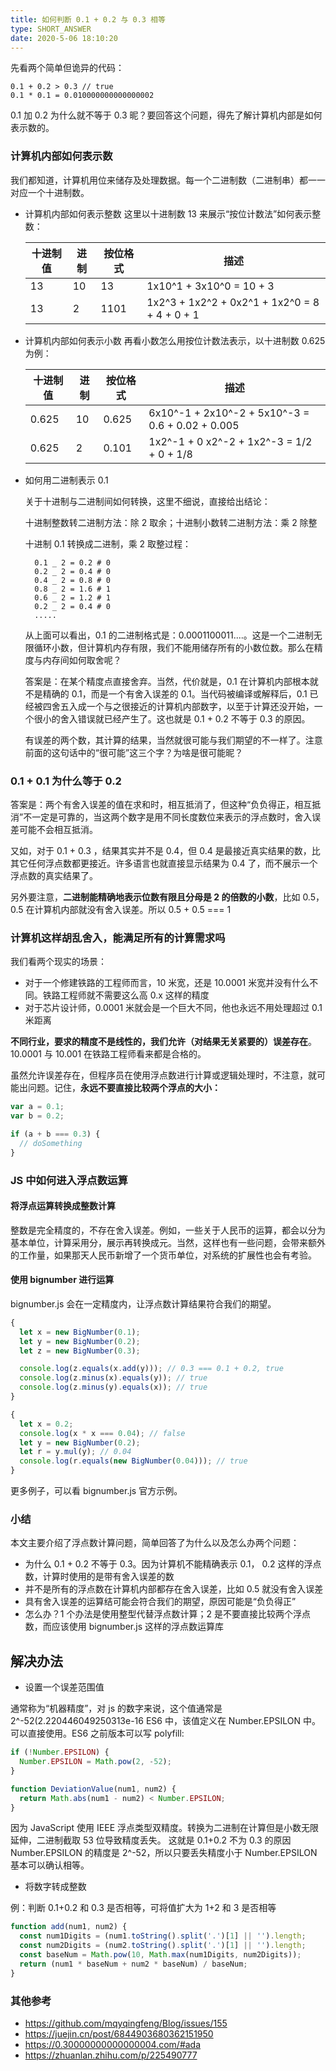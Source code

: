 ```yaml
---
title: 如何判断 0.1 + 0.2 与 0.3 相等
type: SHORT_ANSWER
date: 2020-5-06 18:10:20
---
```


先看两个简单但诡异的代码：

```
0.1 + 0.2 > 0.3 // true
0.1 * 0.1 = 0.010000000000000002
```

0.1 加 0.2 为什么就不等于 0.3 昵？要回答这个问题，得先了解计算机内部是如何表示数的。

### 计算机内部如何表示数

我们都知道，计算机用位来储存及处理数据。每一个二进制数（二进制串）都一一对应一个十进制数。

- 计算机内部如何表示整数
  这里以十进制数 13 来展示“按位计数法”如何表示整数：

  | 十进制值 | 进制 | 按位格式 | 描述                                          |
  | -------- | ---- | -------- | --------------------------------------------- |
  | 13       | 10   | 13       | 1x10^1 + 3x10^0 = 10 + 3                      |
  | 13       | 2    | 1101     | 1x2^3 + 1x2^2 + 0x2^1 + 1x2^0 = 8 + 4 + 0 + 1 |

- 计算机内部如何表示小数
  再看小数怎么用按位计数法表示，以十进制数 0.625 为例：

  | 十进制值 | 进制 | 按位格式 | 描述                                             |
  | -------- | ---- | -------- | ------------------------------------------------ |
  | 0.625    | 10   | 0.625    | 6x10^-1 + 2x10^-2 + 5x10^-3 = 0.6 + 0.02 + 0.005 |
  | 0.625    | 2    | 0.101    | 1x2^-1 + 0 x2^-2 + 1x2^-3 = 1/2 + 0 + 1/8        |

- 如何用二进制表示 0.1

  关于十进制与二进制间如何转换，这里不细说，直接给出结论：

  十进制整数转二进制方法：除 2 取余；十进制小数转二进制方法：乘 2 除整

  十进制 0.1 转换成二进制，乘 2 取整过程：

  ```
    0.1 _ 2 = 0.2 # 0
    0.2 _ 2 = 0.4 # 0
    0.4 _ 2 = 0.8 # 0
    0.8 _ 2 = 1.6 # 1
    0.6 _ 2 = 1.2 # 1
    0.2 _ 2 = 0.4 # 0
    .....
  ```

  从上面可以看出，0.1 的二进制格式是：0.0001100011....。这是一个二进制无限循环小数，但计算机内存有限，我们不能用储存所有的小数位数。那么在精度与内存间如何取舍呢？

  答案是：在某个精度点直接舍弃。当然，代价就是，0.1 在计算机内部根本就不是精确的 0.1，而是一个有舍入误差的 0.1。当代码被编译或解释后，0.1 已经被四舍五入成一个与之很接近的计算机内部数字，以至于计算还没开始，一个很小的舍入错误就已经产生了。这也就是 0.1 + 0.2 不等于 0.3 的原因。

  有误差的两个数，其计算的结果，当然就很可能与我们期望的不一样了。注意前面的这句话中的“很可能”这三个字？为啥是很可能昵？

### 0.1 + 0.1 为什么等于 0.2

答案是：两个有舍入误差的值在求和时，相互抵消了，但这种“负负得正，相互抵消”不一定是可靠的，当这两个数字是用不同长度数位来表示的浮点数时，舍入误差可能不会相互抵消。

又如，对于 0.1 + 0.3 ，结果其实并不是 0.4，但 0.4 是最接近真实结果的数，比其它任何浮点数都更接近。许多语言也就直接显示结果为 0.4 了，而不展示一个浮点数的真实结果了。

另外要注意，**二进制能精确地表示位数有限且分母是 2 的倍数的小数**，比如 0.5，0.5 在计算机内部就没有舍入误差。所以 0.5 + 0.5 === 1

### 计算机这样胡乱舍入，能满足所有的计算需求吗

我们看两个现实的场景：

- 对于一个修建铁路的工程师而言，10 米宽，还是 10.0001 米宽并没有什么不同。铁路工程师就不需要这么高 0.x 这样的精度
- 对于芯片设计师，0.0001 米就会是一个巨大不同，他也永远不用处理超过 0.1 米距离

**不同行业，要求的精度不是线性的，我们允许（对结果无关紧要的）误差存在**。10.0001 与 10.001 在铁路工程师看来都是合格的。

虽然允许误差存在，但程序员在使用浮点数进行计算或逻辑处理时，不注意，就可能出问题。记住，**永远不要直接比较两个浮点的大小：**

```js
var a = 0.1;
var b = 0.2;

if (a + b === 0.3) {
  // doSomething
}
```

### JS 中如何进入浮点数运算

#### 将浮点运算转换成整数计算

整数是完全精度的，不存在舍入误差。例如，一些关于人民币的运算，都会以分为基本单位，计算采用分，展示再转换成元。当然，这样也有一些问题，会带来额外的工作量，如果那天人民币新增了一个货币单位，对系统的扩展性也会有考验。

#### 使用 bignumber 进行运算

bignumber.js 会在一定精度内，让浮点数计算结果符合我们的期望。

```js
{
  let x = new BigNumber(0.1);
  let y = new BigNumber(0.2);
  let z = new BigNumber(0.3);

  console.log(z.equals(x.add(y))); // 0.3 === 0.1 + 0.2, true
  console.log(z.minus(x).equals(y)); // true
  console.log(z.minus(y).equals(x)); // true
}
```

```js
{
  let x = 0.2;
  console.log(x * x === 0.04); // false
  let y = new BigNumber(0.2);
  let r = y.mul(y); // 0.04
  console.log(r.equals(new BigNumber(0.04))); // true
}
```

更多例子，可以看 bignumber.js 官方示例。

### 小结

本文主要介绍了浮点数计算问题，简单回答了为什么以及怎么办两个问题：

- 为什么 0.1 + 0.2 不等于 0.3。因为计算机不能精确表示 0.1， 0.2 这样的浮点数，计算时使用的是带有舍入误差的数
- 并不是所有的浮点数在计算机内部都存在舍入误差，比如 0.5 就没有舍入误差
- 具有舍入误差的运算结可能会符合我们的期望，原因可能是“负负得正”
- 怎么办？1 个办法是使用整型代替浮点数计算；2 是不要直接比较两个浮点数，而应该使用 bignumber.js 这样的浮点数运算库

## 解决办法

- 设置一个误差范围值

通常称为“机器精度”，对 js 的数字来说，这个值通常是 2^-52(2.220446049250313e-16
ES6 中，该值定义在 Number.EPSILON 中。可以直接使用。ES6 之前版本可以写 polyfill:

```js
if (!Number.EPSILON) {
  Number.EPSILON = Math.pow(2, -52);
}
```

```js
function DeviationValue(num1, num2) {
  return Math.abs(num1 - num2) < Number.EPSILON;
}
```

因为 JavaScript 使用 IEEE 浮点类型双精度。转换为二进制在计算但是小数无限延伸，二进制截取 53 位导致精度丢失。
这就是 0.1+0.2 不为 0.3 的原因
Number.EPSILON 的精度是 2^-52，所以只要丢失精度小于 Number.EPSILON 基本可以确认相等。

- 将数字转成整数

例：判断 0.1+0.2 和 0.3 是否相等，可将值扩大为 1+2 和 3 是否相等

```js
function add(num1, num2) {
  const num1Digits = (num1.toString().split('.')[1] || '').length;
  const num2Digits = (num2.toString().split('.')[1] || '').length;
  const baseNum = Math.pow(10, Math.max(num1Digits, num2Digits));
  return (num1 * baseNum + num2 * baseNum) / baseNum;
}
```

### 其他参考

- https://github.com/mqyqingfeng/Blog/issues/155
- https://juejin.cn/post/6844903680362151950
- https://0.30000000000000004.com/#ada
- https://zhuanlan.zhihu.com/p/225490777
